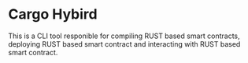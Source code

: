# Cargo Hybird 
This is a CLI tool responible for compiling RUST based smart contracts, deploying RUST based smart contract and interacting with RUST based smart contract.